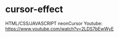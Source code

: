 # cursor-effect
HTML/CSS/JAVASCRIPT
neonCursor
Youtube: https://www.youtube.com/watch?v=2LDS7bEwWyE
